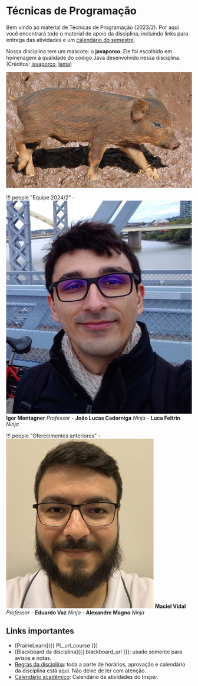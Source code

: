 # Técnicas de Programação

Bem vindo ao material de Técnicas de Programação (2023/2). Por aqui você encontrará todo o material de apoio da disciplina, incluindo links para entrega das atividades e um [calendário do semestre](plano-de-aulas.xlsx).

Nossa disciplina tem um mascote: o **javaporco**. Ele foi escolhido em homenagem à qualidade do código Java desenvolvido nessa disciplina. (Créditos: [javaporco](https://flickr.com/photos/luizmrocha/4777371771), [lama](https://commons.wikimedia.org/wiki/File:Mud_closeup.jpg))

![](javaporco.png)

!!! people "Equipe 2024/2"
    - ![Igor](css/igor.png) **Igor Montagner** *Professor*
    - **João Lucas Cadorniga** *Ninja*
    - **Luca Feltrin** *Ninja*
    
!!! people "Oferecimentos anteriores"
    - ![Maciel](css/maciel.jpg) **Maciel Vidal** *Professor*
    - **Eduardo Vaz** *Ninja*
    - **Alexandre Magno** *Ninja*

## Links importantes

* [PrairieLearn]({{ PL_url_course }})
* [Blackboard da disciplina]({{ blackboard_url }}): usado somente para avisos e notas. 
* [Regras da disciplina](sobre.md): toda a parte de horários, aprovação e calendário da disciplina está aqui. Não deixe de ler com atenção.
* [Calendário acadêmico](https://portaldoprofessor.insper.edu.br/wp-content/uploads/2022/03/CALEND%C3%81RIO-ACAD%C3%8AMICO-2024-_CIECOMP-234.pdf): Calendário de atividades do Insper.
